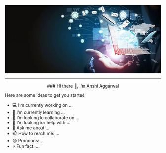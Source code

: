 
<img src="https://github.com/anshi-a2/anshi-a2/blob/main/back.jpg">
<hr>
<center>### Hi there 👋, I'm Anshi Aggarwal</center>


Here are some ideas to get you started:

- 💻 I’m currently working on ...
- 🌱 I’m currently learning ...
- 👯 I’m looking to collaborate on ...
- 🤔 I’m looking for help with ...
- 💬 Ask me about ...
- 📫 How to reach me: ...
- 😄 Pronouns: ...
- ⚡ Fun fact: ...

